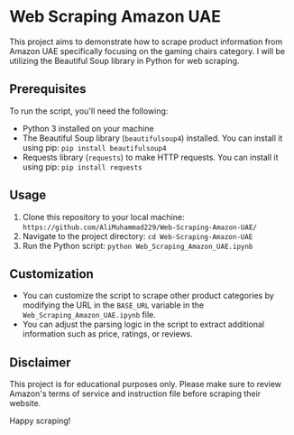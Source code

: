 # Web Scraping Amazon UAE

This project aims to demonstrate how to scrape product information from Amazon UAE specifically focusing on the gaming chairs category. I will be utilizing the Beautiful Soup library in Python for web scraping.

## Prerequisites

To run the script, you'll need the following:

- Python 3 installed on your machine
- The Beautiful Soup library (`beautifulsoup4`) installed. You can install it using pip: ```pip install beautifulsoup4```
- Requests library (`requests`) to make HTTP requests. You can install it using pip: ```pip install requests```

## Usage

1. Clone this repository to your local machine: ```https://github.com/AliMuhammad229/Web-Scraping-Amazon-UAE/```
2. Navigate to the project directory: ```cd Web-Scraping-Amazon-UAE```
3. Run the Python script: ```python Web_Scraping_Amazon_UAE.ipynb```

## Customization

- You can customize the script to scrape other product categories by modifying the URL in the `BASE_URL` variable in the `Web_Scraping_Amazon_UAE.ipynb` file.
- You can adjust the parsing logic in the script to extract additional information such as price, ratings, or reviews.

## Disclaimer

This project is for educational purposes only. Please make sure to review Amazon's terms of service and instruction file before scraping their website.

Happy scraping!








